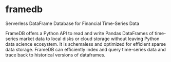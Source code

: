 # framedb
Serverless DataFrame Database for Financial Time-Series Data

FrameDB offers a Python API to read and write Pandas DataFrames of time-series market data to local disks or cloud storage without leaving Python data science ecosystem. It is schemaless and optimized for efficient sparse data storage. FrameDB can efficiently index and query time-series data and trace back to historical versions of dataframes.

